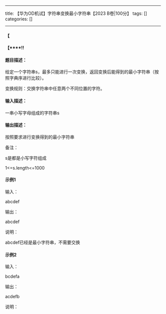 
--- 
title:  【华为OD机试】字符串变换最小字符串【2023 B卷|100分】 
tags: []
categories: [] 

---
#### **【**

#### **【****!!**



#### 题目描述：

给定一个字符串s，最多只能进行一次变换，返回变换后能得到的最小字符串（按照字典序进行比较）。

变换规则：交换字符串中任意两个不同位置的字符。



#### 输入描述：

一串小写字母组成的字符串s



#### 输出描述：

按照要求进行变换得到的最小字符串



备注：

s是都是小写字符组成

1&lt;=s.length&lt;=1000



#### 示例1

输入：

abcdef



输出：

abcdef



说明：

abcdef已经是最小字符串，不需要交换



#### 示例2

输入：

bcdefa



输出：

acdefb



说明：
